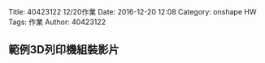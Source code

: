 Title: 40423122 12/20作業
Date: 2016-12-20 12:08
Category: onshape HW
Tags: 作業
Author: 40423122



<!-- PELICAN_END_SUMMARY -->


## 範例3D列印機組裝影片


